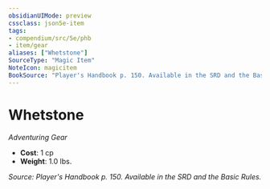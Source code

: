 ```yaml
---
obsidianUIMode: preview
cssclass: json5e-item
tags:
- compendium/src/5e/phb
- item/gear
aliases: ["Whetstone"]
SourceType: "Magic Item"
NoteIcon: magicitem
BookSource: "Player's Handbook p. 150. Available in the SRD and the Basic Rules."
---
```

# Whetstone
*Adventuring Gear*  

- **Cost**: 1 cp
- **Weight**: 1.0 lbs.

*Source: Player's Handbook p. 150. Available in the SRD and the Basic Rules.*